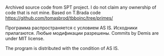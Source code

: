 Archived source code from SPT project. I do not claim any ownership of code that is not mine.
Based on T.Brada code https://github.com/tomasbrod/tbboinc/tree/primes/

Программа распространяется с условием AS IS. Исходники прилагаются. Любые модификации разрешены.
Commits by Demis are under MIT license.

The program is distributed with the condition of AS IS.

